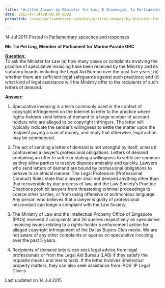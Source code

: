 ```yaml
---
title: 'Written Answer by Minister for Law, K Shanmugam, to Parliamentary Question on Speculative Invoicing'
date: 2015-07-14T00:00:00.000Z
permalink: /news/parliamentary-speeches/written-answer-by-minister-for-law--k-shanmugam--to-parliamentar3

---
```




14 Jul 2015 Posted in [Parliamentary speeches and responses](/news/parliamentary-speeches) 


**Ms Tin Pei Ling, Member of Parliament for Marine Parade GRC**

**<u>Question:</u>**  
To ask the Minister for Law (a) how many cases or complaints involving the practice of speculative invoicing have been received by the Ministry and its statutory boards including the Legal Aid Bureau over the past five years; (b) whether there are sufficient legal safeguards against such practices; and (c) what kind of legal assistance will the Ministry offer to the recipients of such letters of demand.

**<u>Answer:</u>**  

1. Speculative invoicing is a term commonly used in the context of copyright infringement on the Internet to refer to the practice where rights-holders send letters of demand to a large number of account holders who are alleged to be copyright infringers. The letter will typically indicate the sender’s willingness to settle the matter upon the recipient paying a sum of money, and imply that otherwise, legal action may be commenced.

2. The act of sending a letter of demand is not wrongful by itself, unless it contravenes a lawyer’s professional obligations. Letters of demand containing an offer to settle or stating a willingness to settle are common as they allow parties to resolve disputes amicably and quickly. Lawyers who send letters of demand are bound by professional obligations to behave in an ethical manner. The Legal Profession (Professional Conduct) Rules state that a lawyer shall not demand anything other than that recoverable by due process of law, and the Law Society’s Practice Directions prohibit lawyers from threatening criminal proceedings to coerce other parties, or from using offensive or acrimonious language. Any person who believes that a lawyer is guilty of professional misconduct can lodge a complaint with the Law Society. 

3. The Ministry of Law and the Intellectual Property Office of Singapore (IPOS) received 2 complaints and 26 queries respectively on speculative invoicing issues relating to a rights-holder's enforcement action for alleged copyright infringement of the Dallas Buyers Club movie. We are not aware of any other complaints or queries on speculative invoicing over the past 5 years. 

4. Recipients of demand letters can seek legal advice from legal professionals or from the Legal Aid Bureau (LAB) if they satisfy the requisite means and merits tests. If the letter involves intellectual property matters, they can also seek assistance from IPOS’ IP Legal Clinics.


<p class="right-side-updated">Last updated on 14 Jul 2015</p> 
